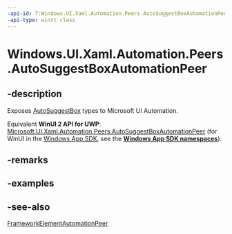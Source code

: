 ```yaml
---
-api-id: T:Windows.UI.Xaml.Automation.Peers.AutoSuggestBoxAutomationPeer
-api-type: winrt class
---
```


<!-- Class syntax.
public class AutoSuggestBoxAutomationPeer : Windows.UI.Xaml.Automation.Peers.FrameworkElementAutomationPeer, Windows.UI.Xaml.Automation.Peers.IAutoSuggestBoxAutomationPeer
-->

# Windows.UI.Xaml.Automation.Peers.AutoSuggestBoxAutomationPeer

## -description
Exposes [AutoSuggestBox](../windows.ui.xaml.controls/autosuggestbox.md) types to Microsoft UI Automation.

Equivalent **WinUI 2 API for UWP**: [Microsoft.UI.Xaml.Automation.Peers.AutoSuggestBoxAutomationPeer](/windows/winui/api/microsoft.ui.xaml.automation.peers.autosuggestboxautomationpeer) (for WinUI in the [Windows App SDK](/windows/apps/windows-app-sdk/), see the **[Windows App SDK namespaces](/windows/windows-app-sdk/api/winrt/)**).

## -remarks

## -examples

## -see-also
[FrameworkElementAutomationPeer](frameworkelementautomationpeer.md)
